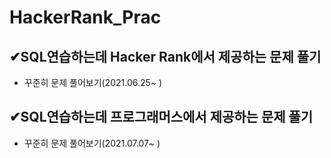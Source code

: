 # HackerRank_Prac

## ✔SQL연습하는데 Hacker Rank에서 제공하는 문제 풀기
- 꾸준히 문제 풀어보기(2021.06.25~ )

## ✔SQL연습하는데 프로그래머스에서 제공하는 문제 풀기
- 꾸준히 문제 풀어보기(2021.07.07~ )